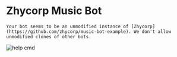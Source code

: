# Zhycorp Music Bot

`Your bot seems to be an unmodified instance of [Zhycorp](https://github.com/zhycorp/music-bot-example). We don't allow unmodified clones of other bots.`

![help cmd](https://images-ext-1.discordapp.net/external/7xMSf7c1g05g5Nd72pNO2ggdtnE2tP89dSKAcRvMAAE/https/img.bossidoodle.xyz/Minor-Cat.png)


